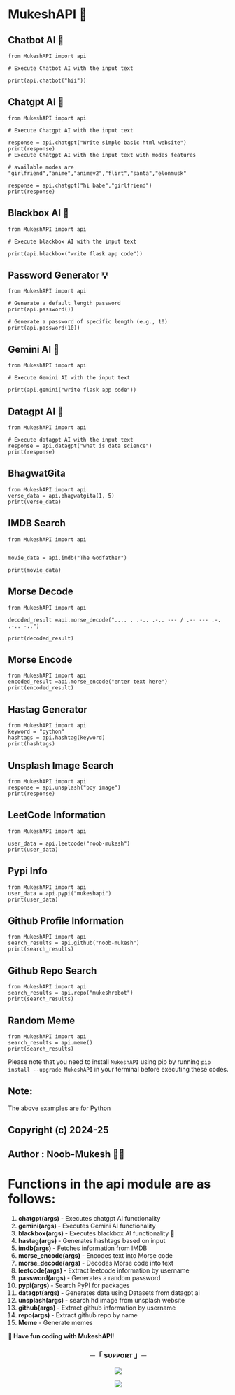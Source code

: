 # MukeshAPI 🚀

## Chatbot AI 🤖

```
from MukeshAPI import api

# Execute Chatbot AI with the input text

print(api.chatbot("hii"))
```

## Chatgpt AI 🤖

```
from MukeshAPI import api

# Execute Chatgpt AI with the input text

response = api.chatgpt("Write simple basic html website")
print(response)
# Execute Chatgpt AI with the input text with modes features

# available modes are "girlfriend","anime","animev2","flirt","santa","elonmusk"

response = api.chatgpt("hi babe","girlfriend")
print(response)
```

## Blackbox AI 🤖

```
from MukeshAPI import api

# Execute blackbox AI with the input text

print(api.blackbox("write flask app code"))
```

## Password Generator 💡

```
from MukeshAPI import api

# Generate a default length password
print(api.password())

# Generate a password of specific length (e.g., 10)
print(api.password(10))
```

## Gemini AI 🤖

```
from MukeshAPI import api

# Execute Gemini AI with the input text

print(api.gemini("write flask app code"))
```

## Datagpt AI 🤖

```
from MukeshAPI import api

# Execute datagpt AI with the input text
response = api.datagpt("what is data science")
print(response)
```

## BhagwatGita

```
from MukeshAPI import api
verse_data = api.bhagwatgita(1, 5)
print(verse_data)
```

## IMDB Search

```
from MukeshAPI import api


movie_data = api.imdb("The Godfather")

print(movie_data)
```

## Morse Decode

```
from MukeshAPI import api

decoded_result =api.morse_decode(".... . .-.. .-.. --- / .-- --- .-. .-.. -..")

print(decoded_result)
```

## Morse Encode

```
from MukeshAPI import api
encoded_result =api.morse_encode("enter text here")
print(encoded_result)
```

## Hastag Generator

```
from MukeshAPI import api
keyword = "python"
hashtags = api.hashtag(keyword)
print(hashtags)
```

## Unsplash Image Search

```
from MukeshAPI import api
response = api.unsplash("boy image")
print(response)

```

## LeetCode Information

```
from MukeshAPI import api

user_data = api.leetcode("noob-mukesh")
print(user_data)
```

## Pypi Info

```
from MukeshAPI import api
user_data = api.pypi("mukeshapi")
print(user_data)
```

## Github Profile Information

```
from MukeshAPI import api
search_results = api.github("noob-mukesh")
print(search_results)
```

## Github Repo Search

```
from MukeshAPI import api
search_results = api.repo("mukeshrobot")
print(search_results)
```

## Random Meme

```
from MukeshAPI import api
search_results = api.meme()
print(search_results)
```

Please note that you need to install `MukeshAPI` using pip by running `pip install --upgrade MukeshAPI` in your terminal before executing these codes.

## Note:

<p> The above examples are for Python </p>

## Copyright (c) 2024-25

## Author : Noob-Mukesh 👨‍💻

# Functions in the api module are as follows:

1. <b>chatgpt(args) </b>- Executes chatgpt AI functionality
2. <b>gemini(args) </b>- Executes Gemini AI functionality
3. <b>blackbox(args) </b>- Executes blackbox AI functionality 🔮
4. <b>hastag(args) </b>- Generates hashtags based on input
5. <b>imdb(args) </b>- Fetches information from IMDB
6. <b>morse_encode(args) </b>- Encodes text into Morse code
7. <b>morse_decode(args) </b>- Decodes Morse code into text
8. <b>leetcode(args) </b>- Extract leetcode information by username
9. <b>password(args) </b>- Generates a random password
10. <b>pypi(args) </b>- Search PyPI for packages
11. <b>datagpt(args) </b>- Generates data using Datasets from datagpt ai
12. <b>unsplash(args) </b>- search hd image from unsplash website
13. <b>github(args) </b> - Extract github information by username
14. <b>repo(args) </b> - Extract github repo by name
15. <b> Meme</b> - Generate memes

<b>🔗 Have fun coding with MukeshAPI! </b>

<h3 align="center">
    ─「 sᴜᴩᴩᴏʀᴛ 」─
</h3>

<p align="center">
<a href="https://telegram.me/the_support_chat"><img src="https://img.shields.io/badge/-Support%20Group-blue.svg?style=for-the-badge&logo=Telegram"></a>
</p>
<p align="center">
<a href="https://telegram.me/mr_sukkun"><img src="https://img.shields.io/badge/-Support%20Channel-blue.svg?style=for-the-badge&logo=telegram"></a>
</p>
